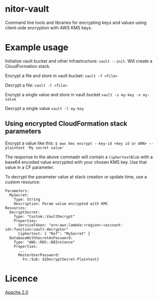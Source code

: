 nitor-vault
===========

Command line tools and libraries for encrypting keys and values using client-side encryption with AWS KMS keys.

# Example usage

Initialize vault bucket and other infrastructure: `vault --init`. Will create a CloudFormation stack.

Encrypt a file and store in vault bucket: `vault -f <file>`

Decrypt a file: `vault -l <file>`

Encrypt a single value and store in vault bucket `vault -s my-key -v my-value`

Decrypt a single value `vault -l my-key`

## Using encrypted CloudFormation stack parameters

Encrypt a value like this: `$ aws kms encrypt --key-id <key id or ARN> --plaintext 'My secret value'`

The response to the above commadn will contain a `CiphertextBlob` with a base64 encoded value encrypted with your chosen KMS key. Use that value in a CF parameter.

To decrypt the parameter value at stack creation or update time, use a custom resource:

```
Parameters:
  MySecret:
    Type: String
    Description: Param value encrypted with KMS
Resources:
  DecryptSecret:
    Type: "Custom::VaultDecrypt"
    Properties:
      ServiceToken: "arn:aws:lambda:<region>:<account-id>:function:vault-decrypter"
      Ciphertext: { "Ref": "MySecret" }
  DatabaseWithSecretAsPassword:
    Type: "AWS::RDS::DBInstance"
    Properties:
      ...
      MasterUserPassword:
        Fn::Sub: ${DecryptSecret.Plaintext}
```

# Licence

[Apache 2.0](https://www.apache.org/licenses/LICENSE-2.0)
